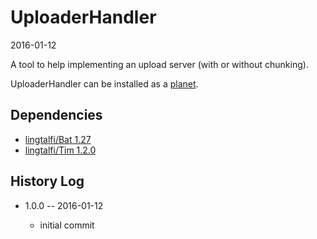 UploaderHandler
=================
2016-01-12




A tool to help implementing an upload server (with or without chunking).



UploaderHandler can be installed as a [planet](https://github.com/lingtalfi/Observer/blob/master/article/article.planetReference.eng.md).










Dependencies
------------------

- [lingtalfi/Bat 1.27](https://github.com/lingtalfi/Bat)
- [lingtalfi/Tim 1.2.0](https://github.com/lingtalfi/Tim)






History Log
------------------
    
- 1.0.0 -- 2016-01-12

    - initial commit
    
    
